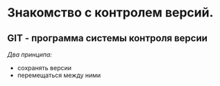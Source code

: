# Знакомство с контролем версий.

## GIT - программа системы контроля версии

*Два принципа:*

* сохранять версии
* перемещаться между ними

